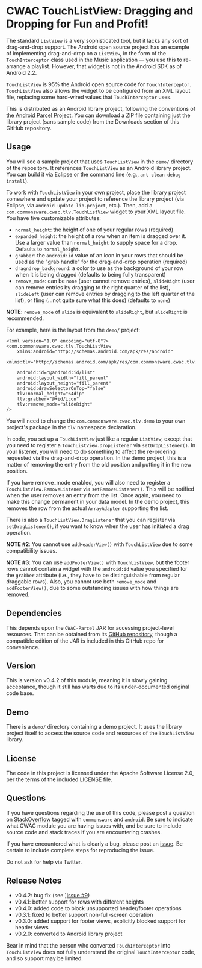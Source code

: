 CWAC TouchListView: Dragging and Dropping for Fun and Profit!
=========================================================
The standard `ListView` is a very sophisticated tool, but it
lacks any sort of drag-and-drop support. The Android open
source project has an example of implementing drag-and-drop
on a `ListView`, in the form of the `TouchInterceptor` class
used in the Music application &mdash; you use this to re-arrange
a playlist. However, that widget is not in the Android SDK
as of Android 2.2.

`TouchListView` is 95% the Android open source code for
`TouchInterceptor`. `TouchListView` also allows the widget
to be configured from an XML layout file, replacing some
hard-wired values that `TouchInterceptor` uses.

This is distributed as an Android library project, following
the conventions of [the Android Parcel Project](http://andparcel.com).
You can download a ZIP file containing just the library project
(sans sample code) from the Downloads section of this GitHub
repository.

Usage
-----
You will see a sample project that uses `TouchListView` in the
`demo/` directory of the repository. It references `TouchListView` as
an Android library project. You can build it via Eclipse or the
command line (e.g., `ant clean debug install`).

To work with `TouchListView` in your own project, place the
library project somewhere and update your project to reference
the library project (via Eclipse, via `android update lib-project`, etc.).
Then, add a `com.commonsware.cwac.tlv.TouchListView`
widget to your XML layout file. You have five customizable
attributes:

 * `normal_height`: the height of one of your regular rows (required)
 * `expanded_height`: the height of a row when an item is dragged
 over it. Use a larger value than `normal_height` to supply space
 for a drop. Defaults to `normal_height`.
 * `grabber`: the `android:id` value of an icon in your rows
 that should be used as the "grab handle" for the drag-and-drop
 operation (required)
 * `dragndrop_background`: a color to use as the background of your
 row when it is being dragged (defaults to being fully transparent)
 * `remove_mode`: can be `none` (user cannot remove entries), `slideRight`
 (user can remove entries by dragging to the right quarter of the list),
 `slideLeft`
 (user can remove entries by dragging to the left quarter of the list),
 or fling (...not quite sure what this does) (defaults to `none`)
 
**NOTE**: `remove_mode` of `slide` is equivalent to `slideRight`, but
`slideRight` is recommended.
 
For example, here is the layout from the `demo/` project:

	<?xml version="1.0" encoding="utf-8"?>
	<com.commonsware.cwac.tlv.TouchListView
		xmlns:android="http://schemas.android.com/apk/res/android"
		xmlns:tlv="http://schemas.android.com/apk/res/com.commonsware.cwac.tlv.demo"
	
		android:id="@android:id/list"
		android:layout_width="fill_parent"
		android:layout_height="fill_parent"
		android:drawSelectorOnTop="false"
		tlv:normal_height="64dip"
		tlv:grabber="@+id/icon"
		tlv:remove_mode="slideRight"
	/>

You will need to change the `com.commonsware.cwac.tlv.demo` to
your own project's package in the `tlv` namespace declaration.

In code, you set up a `TouchListView` just like a regular
`ListView`, except that you need to register a `TouchListView.DropListener`
via `setDropListener()`. In your listener, you will need to do
something to affect the re-ordering requested via the drag-and-drop
operation. In the demo project, this is a matter of removing
the entry from the old position and putting it in the new position.

If you have remove_mode enabled, you will also need to register a
`TouchListView.RemoveListener` via `setRemoveListener()`. This
will be notified when the user removes an entry from the list.
Once again, you need to make this change permanent in your
data model. In the demo project, this removes the row from the
actual `ArrayAdapter` supporting the list.

There is also a `TouchListView.DragListener` that you can register
via `setDragListener()`, if you want to know when the user
has initiated a drag operation.

**NOTE #2**: You cannot use `addHeaderView()` with `TouchListView` due
to some compatibility issues.

**NOTE #3**: You can use `addFooterView()` with
`TouchListView`, but the footer rows cannot contain a widget with
the `android:id` value you specified for the `grabber` attribute (i.e.,
they have to be distinguishable from regular draggable rows).
Also, you cannot use both `remove_mode` and `addFooterView()`,
due to some outstanding issues with how things are removed.

Dependencies
------------
This depends upon the `CWAC-Parcel` JAR for accessing
project-level resources. That can be obtained from its
[GitHub repository](http://github.com/commonsguy/cwac-parcel),
though a compatible edition of the JAR
is included in this GitHub repo for convenience.

Version
-------
This is version v0.4.2 of this module, meaning it is slowly gaining
acceptance, though it still has warts due to its under-documented
original code base.

Demo
----
There is a `demo/` directory containing a demo project. It uses
the library project itself to access the source code and
resources of the `TouchListView` library.

License
-------
The code in this project is licensed under the Apache
Software License 2.0, per the terms of the included LICENSE
file.

Questions
---------
If you have questions regarding the use of this code, please post a question
on [StackOverflow](http://stackoverflow.com/questions/ask) tagged with `commonsware` and `android`. Be sure to indicate
what CWAC module you are having issues with, and be sure to include source code 
and stack traces if you are encountering crashes.

If you have encountered what is clearly a bug, please post an [issue](https://github.com/commonsguy/cwac-touchlist/issues). Be certain to include complete steps
for reproducing the issue.

Do not ask for help via Twitter.

Release Notes
-------------
- v0.4.2: bug fix (see ][issue #9](https://github.com/commonsguy/cwac-touchlist/issues/9))
- v0.4.1: better support for rows with different heights
- v0.4.0: added code to block unsupported header/footer operations
- v0.3.1: fixed to better support non-full-screen operation
- v0.3.0: added support for footer views, explicitly blocked support for header views
- v0.2.0: converted to Android library project

Bear in mind that the person who converted `TouchInterceptor`
into `TouchListView` does not fully understand the original
`TouchInterceptor` code, and so support may be limited.

[gg]: http://groups.google.com/group/cw-android
